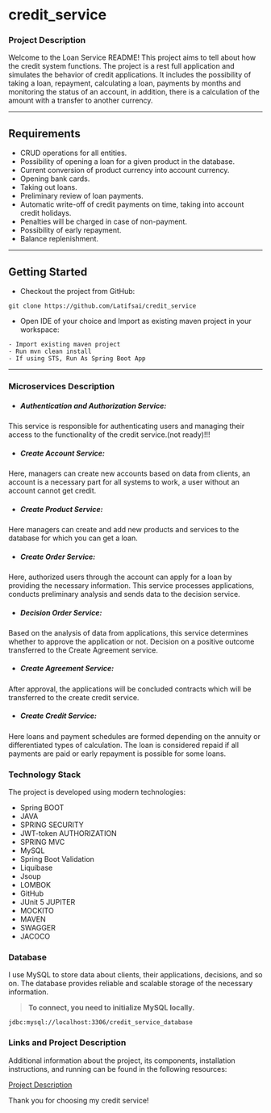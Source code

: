 # credit_service
### Project Description

Welcome to the Loan Service README! This project aims to tell about how the credit system functions. The project is a rest full application and simulates the behavior of credit applications. It includes the possibility of taking a loan, repayment, calculating a loan, payments by months and monitoring the status of an account, in addition, there is a calculation of the amount with a transfer to another currency.

---------------------------------

## Requirements
* CRUD operations for all entities.
* Possibility of opening a loan for a given product in the database.
* Current conversion of product currency into account currency.
* Opening bank cards.
* Taking out loans.
* Preliminary review of loan payments.
* Automatic write-off of credit payments on time, taking into account credit holidays.
* Penalties will be charged in case of non-payment.
* Possibility of early repayment.
* Balance replenishment.
------------------------------------

## Getting Started
* Checkout the project from GitHub:
```
git clone https://github.com/Latifsai/credit_service
```
* Open IDE of your choice and Import as existing maven project in your workspace:

```
- Import existing maven project
- Run mvn clean install
- If using STS, Run As Spring Boot App
```
----------------
### Microservices Description

* ##### Authentication and Authorization Service: 
This service is responsible for authenticating users and managing their access to the functionality of the credit service.(not ready)!!!

* ##### Create Account Service: 
Here, managers can create new accounts based on data from clients, an account is a necessary part for all systems to work, a user without an account cannot get credit.

* ##### Create Product Service: 
Here managers can create and add new products and services to the database for which you can get a loan.

* ##### Create Order Service: 
Here, authorized users through the account can apply for a loan by providing the necessary information. This service processes applications, conducts preliminary analysis and sends data to the decision service.

* ##### Decision Order Service: 
Based on the analysis of data from applications, this service determines whether to approve the application or not. Decision on a positive outcome transferred to the Create Agreement service.

* ##### Create Agreement Service:
After approval, the applications will be concluded contracts which will be transferred to the create credit service.

* ##### Create Credit Service:
Here loans and payment schedules are formed depending on the annuity or differentiated types of calculation. The loan is considered repaid if all payments are paid or early repayment is possible for some loans.


### Technology Stack

The project is developed using modern technologies: 

* Spring BOOT 
* JAVA
* SPRING SECURITY
* JWT-token AUTHORIZATION
* SPRING MVC
* MySQL 
* Spring Boot Validation
* Liquibase
* Jsoup
* LOMBOK
* GitHub
* JUnit 5 JUPITER
* MOCKITO
* MAVEN
* SWAGGER
* JACOCO

### Database

I use MySQL to store data about clients, their applications, decisions, and so on. The database provides reliable and scalable storage of the necessary information. 

> **To connect, you need to initialize MySQL locally.**

```
jdbc:mysql://localhost:3306/credit_service_database
```

### Links and Project Description

Additional information about the project, its components, installation instructions, and running can be found in the following resources:

[Project Description](https://drive.google.com/drive/folders/1CwP-yQFr2-55s3xf3Yw96rgKyAaC0CZE)

Thank you for choosing my credit service!




